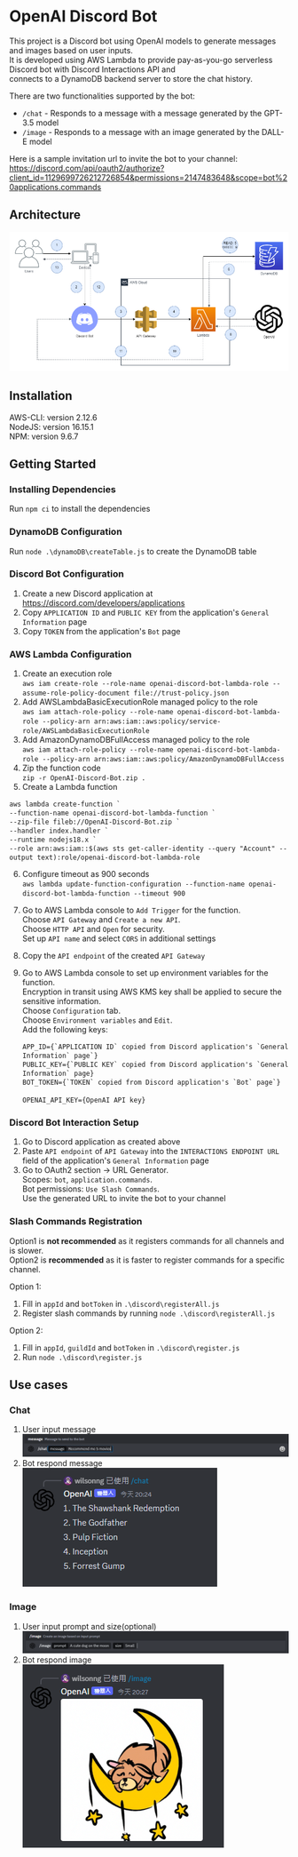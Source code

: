 # OpenAI Discord Bot

This project is a Discord bot using OpenAI models to generate messages and images based on user inputs.  
It is developed using AWS Lambda to provide pay-as-you-go serverless Discord bot with Discord Interactions API and  
connects to a DynamoDB backend server to store the chat history.

There are two functionalities supported by the bot:

-   `/chat` - Responds to a message with a message generated by the GPT-3.5 model
-   `/image` - Responds to a message with an image generated by the DALL-E model

Here is a sample invitation url to invite the bot to your channel:  
https://discord.com/api/oauth2/authorize?client_id=1129699726212726854&permissions=2147483648&scope=bot%20applications.commands

## Architecture

![AWS Architecture Diagram](diagrams/v0.0/v0.0.3.drawio.png)

## Installation

AWS-CLI: version 2.12.6  
NodeJS: version 16.15.1  
NPM: version 9.6.7

## Getting Started

### Installing Dependencies

Run `npm ci` to install the dependencies

### DynamoDB Configuration

Run `node .\dynamoDB\createTable.js` to create the DynamoDB table

### Discord Bot Configuration

1. Create a new Discord application at https://discord.com/developers/applications
2. Copy `APPLICATION ID` and `PUBLIC KEY` from the application's `General Information` page
3. Copy `TOKEN` from the application's `Bot` page

### AWS Lambda Configuration

1. Create an execution role  
   `aws iam create-role --role-name openai-discord-bot-lambda-role --assume-role-policy-document file://trust-policy.json`
2. Add AWSLambdaBasicExecutionRole managed policy to the role  
   `aws iam attach-role-policy --role-name openai-discord-bot-lambda-role --policy-arn arn:aws:iam::aws:policy/service-role/AWSLambdaBasicExecutionRole`
3. Add AmazonDynamoDBFullAccess managed policy to the role  
   `aws iam attach-role-policy --role-name openai-discord-bot-lambda-role --policy-arn arn:aws:iam::aws:policy/AmazonDynamoDBFullAccess`
4. Zip the function code  
   `zip -r OpenAI-Discord-Bot.zip .`
5. Create a Lambda function

```
aws lambda create-function `
--function-name openai-discord-bot-lambda-function `
--zip-file fileb://OpenAI-Discord-Bot.zip `
--handler index.handler `
--runtime nodejs18.x `
--role arn:aws:iam::$(aws sts get-caller-identity --query "Account" --output text):role/openai-discord-bot-lambda-role
```

6. Configure timeout as 900 seconds  
   `aws lambda update-function-configuration --function-name openai-discord-bot-lambda-function --timeout 900`

7. Go to AWS Lambda console to `Add Trigger` for the function.  
   Choose `API Gateway` and `Create a new API`.  
   Choose `HTTP API` and `Open` for security.  
   Set up `API name` and select `CORS` in additional settings  
8. Copy the `API endpoint` of the created `API Gateway`
9. Go to AWS Lambda console to set up environment variables for the function.  
   Encryption in transit using AWS KMS key shall be applied to secure the sensitive information.  
   Choose `Configuration` tab.  
   Choose `Environment variables` and `Edit`.  
   Add the following keys:  

    ```
    APP_ID={`APPLICATION ID` copied from Discord application's `General Information` page`}
    PUBLIC_KEY={`PUBLIC KEY` copied from Discord application's `General Information` page}
    BOT_TOKEN={`TOKEN` copied from Discord application's `Bot` page`}

    OPENAI_API_KEY={OpenAI API key}
    ```

### Discord Bot Interaction Setup

1. Go to Discord application as created above
2. Paste `API endpoint` of `API Gateway` into the `INTERACTIONS ENDPOINT URL` field of the application's `General Information` page
3. Go to OAuth2 section → URL Generator.  
   Scopes: `bot`, `application.commands`.  
   Bot permissions: `Use Slash Commands`.  
   Use the generated URL to invite the bot to your channel

### Slash Commands Registration

Option1 is **not recommended** as it registers commands for all channels and is slower.  
Option2 is **recommended** as it is faster to register commands for a specific channel.  

Option 1:

1. Fill in `appId` and `botToken` in `.\discord\registerAll.js`
2. Register slash commands by running `node .\discord\registerAll.js`

Option 2:

1. Fill in `appId`, `guildId` and `botToken` in `.\discord\register.js`
2. Run `node .\discord\register.js`

## Use cases

### Chat

1. User input message  
   ![User input message](imgs/chat/input-message.png)
2. Bot respond message  
   ![Bot respond message](imgs/chat/respond-message.png)

### Image

1. User input prompt and size(optional)  
   ![User input prompt and size](imgs/image/input-prompt.png)
2. Bot respond image  
   ![Bot respond image](imgs/image/respond-image.png)

